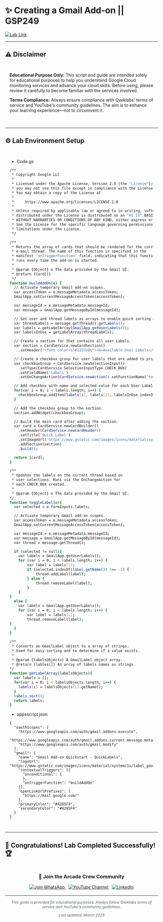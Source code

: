 # ✨ Creating a Gmail Add-on || GSP249

[![Lab Link](https://img.shields.io/badge/Open_Lab-Cloud_Skills_Boost-4285F4?style=for-the-badge&logo=google&logoColor=white)](https://www.cloudskillsboost.google/focuses/4049?parent=catalog)

---

## ⚠️ Disclaimer

<div style="padding: 15px; margin-bottom: 20px;">
<p><strong>Educational Purpose Only:</strong> This script and guide are intended solely for educational purposes to help you understand Google Cloud monitoring services and advance your cloud skills. Before using, please review it carefully to become familiar with the services involved.</p>

<p><strong>Terms Compliance:</strong> Always ensure compliance with Qwiklabs' terms of service and YouTube's community guidelines. The aim is to enhance your learning experience—not to circumvent it.</p>
</div>

---

## ⚙️ Lab Environment Setup

<div style="padding: 15px; margin: 10px 0;">

* Code.gs
```bash
/**
 * Copyright Google LLC
 *
 * Licensed under the Apache License, Version 2.0 (the "License");
 * you may not use this file except in compliance with the License.
 * You may obtain a copy of the License at
 *
 *     https://www.apache.org/licenses/LICENSE-2.0
 *
 * Unless required by applicable law or agreed to in writing, software
 * distributed under the License is distributed on an "AS IS" BASIS,
 * WITHOUT WARRANTIES OR CONDITIONS OF ANY KIND, either express or implied.
 * See the License for the specific language governing permissions and
 * limitations under the License.
 */

/**
 * Returns the array of cards that should be rendered for the current
 * e-mail thread. The name of this function is specified in the
 * manifest 'onTriggerFunction' field, indicating that this function
 * runs every time the add-on is started.
 *
 * @param {Object} e The data provided by the Gmail UI.
 * @return {Card[]}
 */
function buildAddOn(e) {
  // Activate temporary Gmail add-on scopes.
  var accessToken = e.messageMetadata.accessToken;
  GmailApp.setCurrentMessageAccessToken(accessToken);

  var messageId = e.messageMetadata.messageId;
  var message = GmailApp.getMessageById(messageId);

  // Get user and thread labels as arrays to enable quick sorting and indexing.
  var threadLabels = message.getThread().getLabels();
  var labels = getLabelArray(GmailApp.getUserLabels());
  var labelsInUse = getLabelArray(threadLabels);

  // Create a section for that contains all user Labels.
  var section = CardService.newCardSection()
    .setHeader("<font color=\"#1257e0\"><b>Available User Labels</b></font>");

  // Create a checkbox group for user labels that are added to prior section.
  var checkboxGroup = CardService.newSelectionInput()
    .setType(CardService.SelectionInputType.CHECK_BOX)
    .setFieldName('labels')
    .setOnChangeAction(CardService.newAction().setFunctionName('toggleLabel'));

  // Add checkbox with name and selected value for each User Label.
  for(var i = 0; i < labels.length; i++) {
    checkboxGroup.addItem(labels[i], labels[i], labelsInUse.indexOf(labels[i])!= -1);
  }

  // Add the checkbox group to the section.
  section.addWidget(checkboxGroup);

  // Build the main card after adding the section.
  var card = CardService.newCardBuilder()
    .setHeader(CardService.newCardHeader()
    .setTitle('Quick Label')
    .setImageUrl('https://www.gstatic.com/images/icons/material/system/1x/label_googblue_48dp.png'))
    .addSection(section)
    .build();

  return [card];
}

/**
 * Updates the labels on the current thread based on
 * user selections. Runs via the OnChangeAction for
 * each CHECK_BOX created.
 *
 * @param {Object} e The data provided by the Gmail UI.
*/
function toggleLabel(e){
  var selected = e.formInputs.labels;

  // Activate temporary Gmail add-on scopes.
  var accessToken = e.messageMetadata.accessToken;
  GmailApp.setCurrentMessageAccessToken(accessToken);

  var messageId = e.messageMetadata.messageId;
  var message = GmailApp.getMessageById(messageId);
  var thread = message.getThread();

  if (selected != null){
    var labels = GmailApp.getUserLabels();
    for (var i = 0; i < labels.length; i++) {
        var label = labels[i];
        if (selected.indexOf(label.getName()) !== -1) {
            thread.addLabel(label);
        } else {
            thread.removeLabel(label);
        }
    }
}
  else {
    var labels = GmailApp.getUserLabels();
    for (var i = 0; i < labels.length; i++) {
        var label = labels[i];
        thread.removeLabel(label);
}
  }
}

/**
 * Converts an GmailLabel object to a array of strings.
 * Used for easy sorting and to determine if a value exists.
 *
 * @param {labelsObjects} A GmailLabel object array.
 * @return {lables[]} An array of labels names as strings.
*/
function getLabelArray(labelsObjects){
  var labels = [];
  for(var i = 0; i < labelsObjects.length; i++) {
    labels[i] = labelsObjects[i].getName();
  }
  labels.sort();
  return labels;
}
```

* appsscript.json
```
{
  "oauthScopes": [
    "https://www.googleapis.com/auth/gmail.addons.execute",
    "https://www.googleapis.com/auth/gmail.addons.current.message.metadata",
    "https://www.googleapis.com/auth/gmail.modify"
  ],
  "gmail": {
    "name": "Gmail Add-on Quickstart - QuickLabels",
    "logoUrl": "https://www.gstatic.com/images/icons/material/system/1x/label_googblue_24dp.png",
    "contextualTriggers": [{
      "unconditional": {
      },
      "onTriggerFunction": "buildAddOn"
    }],
    "openLinkUrlPrefixes": [
      "https://mail.google.com/"
    ],
    "primaryColor": "#4285F4",
    "secondaryColor": "#4285F4"
  }
}
```
</div>

---

## 🎉 **Congratulations! Lab Completed Successfully!** 🏆  

<div align="center" style="padding: 5px;">
  <h3>📱 Join the Arcade Crew Community</h3>
  
  <a href="https://chat.whatsapp.com/KkNEauOhBQXHdVcmqIlv9F">
    <img src="https://img.shields.io/badge/Join_WhatsApp-25D366?style=for-the-badge&logo=whatsapp&logoColor=white" alt="Join WhatsApp">
  </a>
  &nbsp;
  <a href="https://www.youtube.com/@Arcade61432?sub_confirmation=1">
    <img src="https://img.shields.io/badge/Subscribe-Arcade%20Crew-FF0000?style=for-the-badge&logo=youtube&logoColor=white" alt="YouTube Channel">
  </a>
  &nbsp;
  <a href="https://www.linkedin.com/in/gourav61432/">
    <img src="https://img.shields.io/badge/LINKEDIN-Gourav%20Sen-0077B5?style=for-the-badge&logo=linkedin&logoColor=white" alt="LinkedIn">
</a>


</div>

---

<div align="center">
  <p style="font-size: 12px; color: #586069;">
    <em>This guide is provided for educational purposes. Always follow Qwiklabs terms of service and YouTube's community guidelines.</em>
  </p>
  <p style="font-size: 12px; color: #586069;">
    <em>Last updated: March 2025</em>
  </p>
</div>
